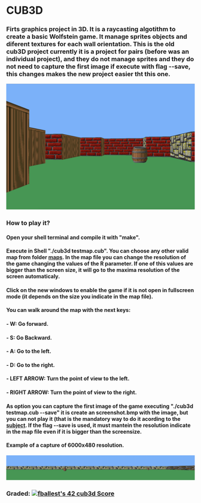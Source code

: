 # CUB3D

### Firts graphics project in 3D. It is a raycasting algotithm to create a basic Wolfstein game. It manage sprites objects and diferent textures for each wall orientation. This is the old cub3D project currently it is a project for pairs (before was an individual project), and they do not manage sprites and they do not need to capture the first image if execute with flag --save, this changes makes the new project easier tht this one.

![](images/cub3d_1.png)

### How to play it?
#### Open your shell terminal and compile it with "make".
#### Execute in Shell "./cub3d testmap.cub". You can choose any other valid map from folder [maps](maps/validos/). In the map file you can change the resolution of the game changing the values of the R parameter. If one of this values are bigger than the screen size, it will go to the maxima resolution of the screen automaticaly.
#### Click on the new windows to enable the game if it is not open in fullscreen mode (it depends on the size you indicate in the map file).
#### You can walk around the map with the next keys:
#### - W: Go forward.
#### - S: Go Backward.
#### - A: Go to the left.
#### - D: Go to the right.
#### - LEFT ARROW: Turn the point of view to the left.
#### - RIGHT ARROW: Turn the point of view to the right.
#### As option you can capture the first image of the game executing "./cub3d testmap.cub --save" it is create an screenshot.bmp with the image, but you can not play it (that is the mandatory way to do it acording to the [subject](Subject/en.subject.pdf). If the flag --save is used, it must mantein the resolution indicate in the map file even if it is bigger than the screensize. 

#### Example of a capture of 6000x480 resolution.
![](images/cub3d_ss.png)

### Graded: [![fballest's 42 cub3d Score](https://badge42.vercel.app/api/v2/cl45d74de005409l9l5r3ozl6/project/1926249)](https://github.com/JaeSeoKim/badge42)
